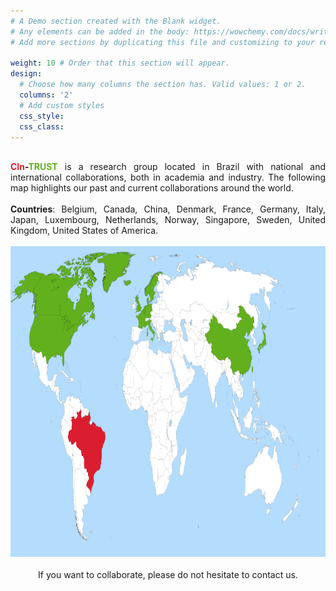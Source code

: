 ```yaml
---
# A Demo section created with the Blank widget.
# Any elements can be added in the body: https://wowchemy.com/docs/writing-markdown-latex/
# Add more sections by duplicating this file and customizing to your requirements.

weight: 10 # Order that this section will appear.
design:
  # Choose how many columns the section has. Valid values: 1 or 2.
  columns: '2'
  # Add custom styles
  css_style:
  css_class:
---
```


<br>

<div align="justify"><b><font color="#db1e2f">CIn</font>-<font color="#62b01e">TRUST</font></b> is a research group located in Brazil with national and international collaborations, both in academia and industry. The following map highlights our past and current collaborations around the world.</div>

<br>

<div align="justify"><b>Countries</b>: 
Belgium,
Canada,
China,
Denmark,
France,
Germany,
Italy,
Japan,
Luxembourg,
Netherlands,
Norway,
Singapore,
Sweden,
United Kingdom,
United States of America.
</div>

<br>
<center>
	<img src="collaborations.png" width="1000" height="497">
</center>
<br>

<center>
If you want to collaborate, please do not hesitate to contact us.
</center>
